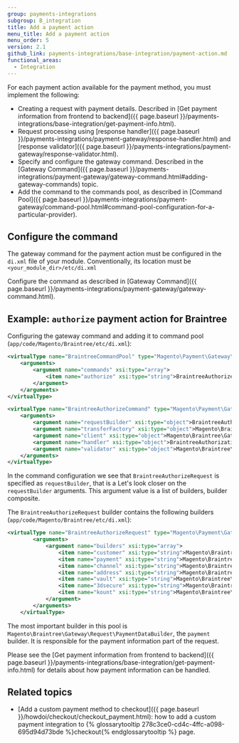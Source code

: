```yaml
---
group: payments-integrations
subgroup: B_integration
title: Add a payment action
menu_title: Add a payment action
menu_order: 5
version: 2.1
github_link: payments-integrations/base-integration/payment-action.md
functional_areas:
  - Integration
---
```


For each payment action available for the payment method, you must implement the following:

- Creating a request with payment details. Described in [Get payment information from frontend to backend]({{ page.baseurl }}/payments-integrations/base-integration/get-payment-info.html).
- Request processing using [response handler]({{ page.baseurl }}/payments-integrations/payment-gateway/response-handler.html) and [response validator]({{ page.baseurl }}/payments-integrations/payment-gateway/response-validator.html).
- Specify and configure the gateway command. Described in the [Gateway Command]({{ page.baseurl }}/payments-integrations/payment-gateway/gateway-command.html#adding-gateway-commands) topic.
- Add the command to the commands pool, as described in [Command Pool]({{ page.baseurl }}/payments-integrations/payment-gateway/command-pool.html#command-pool-configuration-for-a-particular-provider).


## Configure the command

The gateway command for the payment action must be configured in the `di.xml` file of your module. Conventionally, its location must be `<your_module_dir>/etc/di.xml`

Configure the command as described in [Gateway Command]({{ page.baseurl }}/payments-integrations/payment-gateway/gateway-command.html).


## Example: `authorize` payment action for Braintree

Configuring the gateway command and adding it to command pool (`app/code/Magento/Braintree/etc/di.xml`):

```xml
<virtualType name="BraintreeCommandPool" type="Magento\Payment\Gateway\Command\CommandPool">
    <arguments>
        <argument name="commands" xsi:type="array">
            <item name="authorize" xsi:type="string">BraintreeAuthorizeCommand</item>
        </argument>
    </arguments>
</virtualType>

<virtualType name="BraintreeAuthorizeCommand" type="Magento\Payment\Gateway\Command\GatewayCommand">
    <arguments>
        <argument name="requestBuilder" xsi:type="object">BraintreeAuthorizeRequest</argument>
        <argument name="transferFactory" xsi:type="object">Magento\Braintree\Gateway\Http\TransferFactory</argument>
        <argument name="client" xsi:type="object">Magento\Braintree\Gateway\Http\Client\TransactionSale</argument>
        <argument name="handler" xsi:type="object">BraintreeAuthorizationHandler</argument>
        <argument name="validator" xsi:type="object">Magento\Braintree\Gateway\Validator\ResponseValidator</argument>
    </arguments>
</virtualType>
```


In the command configuration we see that `BraintreeAuthorizeRequest` is specified as `requestBuilder`, that is a
Let's look closer on the `requestBuilder` arguments. This argument value is a list of builders, builder composite.  

The `BraintreeAuthorizeRequest` builder contains the following builders (`app/code/Magento/Braintree/etc/di.xml`):

```xml
<virtualType name="BraintreeAuthorizeRequest" type="Magento\Payment\Gateway\Request\BuilderComposite">
        <arguments>
            <argument name="builders" xsi:type="array">
                <item name="customer" xsi:type="string">Magento\Braintree\Gateway\Request\CustomerDataBuilder</item>
                <item name="payment" xsi:type="string">Magento\Braintree\Gateway\Request\PaymentDataBuilder</item>
                <item name="channel" xsi:type="string">Magento\Braintree\Gateway\Request\ChannelDataBuilder</item>
                <item name="address" xsi:type="string">Magento\Braintree\Gateway\Request\AddressDataBuilder</item>
                <item name="vault" xsi:type="string">Magento\Braintree\Gateway\Request\VaultDataBuilder</item>
                <item name="3dsecure" xsi:type="string">Magento\Braintree\Gateway\Request\ThreeDSecureDataBuilder</item>
                <item name="kount" xsi:type="string">Magento\Braintree\Gateway\Request\KountPaymentDataBuilder</item>
            </argument>
        </arguments>
    </virtualType>
```

The most important builder in this pool is `Magento\Braintree\Gateway\Request\PaymentDataBuilder`, the `payment` builder. It is responsible for the payment information part of the request.  

Please see the [Get payment information from frontend to backend]({{ page.baseurl }}/payments-integrations/base-integration/get-payment-info.html) for details about how payment information can be handled.

## Related topics

- [Add a custom payment method to checkout]({{ page.baseurl }}/howdoi/checkout/checkout_payment.html): how to add a custom payment integration to {% glossarytooltip 278c3ce0-cd4c-4ffc-a098-695d94d73bde %}checkout{% endglossarytooltip %} page.
